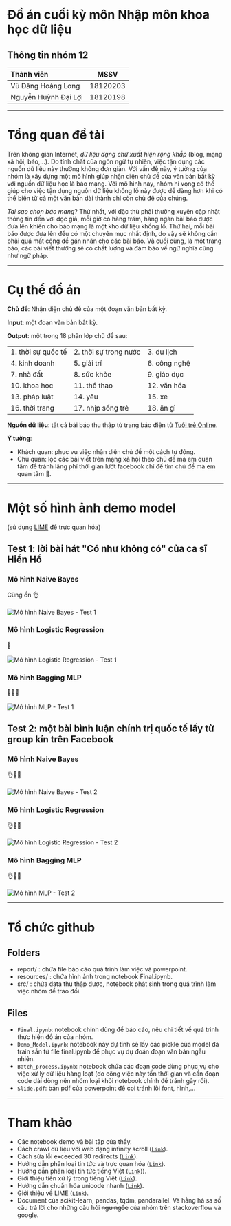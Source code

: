 # Đồ án cuối kỳ môn Nhập môn khoa học dữ liệu
## Thông tin nhóm 12
|**Thành viên**|**MSSV**|
|:- | --- |
|Vũ Đăng Hoàng Long|18120203|
|Nguyễn Huỳnh Đại Lợi|18120198|
  
---
# Tổng quan đề tài

Trên không gian Internet, *dữ liệu dạng chữ xuất hiện rộng khắp* (blog, mạng xã hội, báo,...). Do tính chất của ngôn ngữ tự nhiên, việc tận dụng các nguồn dữ liệu này thường không đơn giản. Với vấn đề này, ý tưởng của nhóm là xây dựng một mô hình giúp nhận diện chủ đề của văn bản bất kỳ với nguồn dữ liệu học là báo mạng. Với mô hình này, nhóm hi vọng có thể giúp cho việc tận dụng nguồn dữ liệu khổng lồ này được dễ dàng hơn khi có thể biến từ cả một văn bản dài thành chỉ còn chủ đề của chúng.

*Tại sao chọn báo mạng*? Thứ nhất, với đặc thù phải thường xuyên cập nhật thông tin đến với đọc giả, mỗi giờ có hàng trăm, hàng ngàn bài báo được đưa lên khiến cho báo mạng là một kho dữ liệu khổng lồ. Thứ hai, mỗi bài báo được đưa lên đều có một chuyên mục nhất định, do vậy sẽ không cần phải quá mất công để gán nhãn cho các bài báo. Và cuối cùng, là một trang báo, các bài viết thường sẽ có chất lượng và đảm bảo về ngữ nghĩa cũng như ngữ pháp.

---
# Cụ thể đồ án

**Chủ đề**: Nhận diện chủ đề của một đoạn văn bản bất kỳ.

**Input**: một đoạn văn bản bất kỳ.

**Output**: một trong 18 phân lớp chủ đề sau:

| | | |
| :- | :- | :- |
| 1. thời sự quốc tế | 2. thời sự trong nước | 3. du lịch |
| 4. kinh doanh | 5. giải trí | 6. công nghệ |
| 7. nhà đất | 8. sức khỏe | 9. giáo dục |
| 10. khoa học | 11. thể thao | 12. văn hóa |
| 13. pháp luật | 14. yêu | 15. xe |
| 16. thời trang | 17. nhịp sống trẻ | 18. ăn gì |

**Nguồn dữ liệu**: tất cả bài báo thu thập từ trang báo điện tử [Tuổi trẻ Online](https://tuoitre.vn/).

**Ý tưởng**:
- Khách quan: phục vụ việc nhận diện chủ đề một cách tự động.
- Chủ quan: lọc các bài viết trên mạng xã hội theo chủ đề mà em quan tâm để tránh lãng phí thời gian lướt facebook chỉ để tìm chủ đề mà em quan tâm 🥴.

---
# Một số hình ảnh demo model
(sử dụng [LIME](https://github.com/marcotcr/lime) để trực quan hóa)

## Test 1: lời bài hát "Có như không có" của ca sĩ Hiền Hồ
### Mô hình Naive Bayes

Cũng ổn 👌<br><br>
![Mô hình Naive Bayes - Test 1](resources/test1_nb.png)

### Mô hình Logistic Regression

🤡<br><br>
![Mô hình Logistic Regression - Test 1](resources/test1_lg.png)

### Mô hình Bagging MLP

🤡🤡🤡<br><br>
![Mô hình MLP - Test 1](resources/test1_mlp.png)

## Test 2: một bài bình luận chính trị quốc tế lấy từ group kín trên Facebook
### Mô hình Naive Bayes

👌👀💅<br><br>
![Mô hình Naive Bayes - Test 2](resources/test2_nb.png)

### Mô hình Logistic Regression

👌👀💅<br><br>
![Mô hình Logistic Regression - Test 2](resources/test2_lg.png)

### Mô hình Bagging MLP

👌👀💅<br><br>
![Mô hình MLP - Test 2](resources/test2_mlp.png)

---
# Tổ chức github
## Folders
- report/ : chứa file báo cáo quá trình làm việc và powerpoint.<br>
- resources/ : chứa hình ảnh trong notebook Final.ipynb.<br>
- src/ : chứa data thu thập được, notebook phát sinh trong quá trình làm việc nhóm để trao đổi.<br>
## Files
- `Final.ipynb`: notebook chính dùng để báo cáo, nêu chi tiết về quá trình thực hiện đồ án của nhóm.<br>
- `Demo_Model.ipynb`: notebook này dự tính sẽ lấy các pickle của model đã train sẵn từ file final.ipynb để phục vụ dự đoán đoạn văn bản ngẫu nhiên.<br>
- `Batch_process.ipynb`: notebook chứa các đoạn code dùng phục vụ cho việc xử lý dữ liệu hàng loạt (do công việc này tốn thời gian và cần đoạn code dài dòng nên nhóm loại khỏi notebook chính để tránh gây rối).<br>
- `Slide.pdf`: bản pdf của powerpoint để coi tránh lỗi font, hình,...<br>

---
# Tham khảo
- Các notebook demo và bài tập của thầy.
- Cách crawl dữ liệu với web dạng infinity scroll ([`Link`](https://www.scraping-bot.io/how-to-scrape-infinite-scroll-pages/)).
- Cách sửa lỗi exceeded 30 redirects ([`Link`](https://prodevsblog.com/questions/128808/python-requests-requests-exceptions-toomanyredirects-exceeded-30-redirects/)).
- Hướng dẫn phân loại tin tức và trực quan hóa ([`Link`](https://towardsdatascience.com/text-classification-with-nlp-tf-idf-vs-word2vec-vs-bert-41ff868d1794)).
- Hướng dẫn phân loại tin tức tiếng Việt ([`Link`](https://nguyenvanhieu.vn/phan-loai-van-ban-tieng-viet/))).
- Giới thiệu tiền xử lý trong tiếng Việt ([`Link`](https://kipalog.com/posts/Gioi-thieu-tien-xu-ly-trong-xu-ly-ngon-ngu-tu-nhien)).
- Hướng dẫn chuẩn hóa unicode nhanh ([`Link`](https://quan.hoabinh.vn/blog/2020/7/85-chuyen-doi-unicode-dung-san-to-hop-voi-python)).
- Giới thiệu về LIME ([`Link`](https://rpubs.com/lengockhanhi/314349)).
- Document của scikit-learn, pandas, tqdm, pandarallel.
Và hằng hà sa số câu trả lời cho những câu hỏi ~~ngu ngốc~~ của nhóm trên stackoverflow và google.
